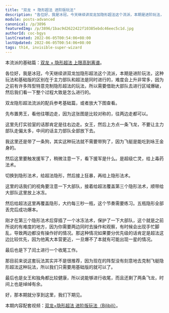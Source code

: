 ```yaml
---
title: "双龙 + 隐形超法 进阶版玩法"
description: "各位好，我是冰冠，今天继续讲双龙加隐形超法这个流派，本期是进阶玩法，这种玩法和基础版的区别在于主力部队和超法是同时进行的，难度会上升非常多，因为之前有许多阵型特意克制隐形超法的玩法，所以需要借助大部队去进行区域爆破，然后我们看一下整个过程大致是怎么进行的。"
module: posts-advanced
canonical: /p/3896
featuredImg: /p/3896/1bac9d2622422f10385ebdc46eec5c1d.jpg
authorId: coc-bgys
lastCreated: 2022-06-05T00:54:06+08:00
lastUpdated: 2022-06-05T00:54:06+08:00
tags: th14, invisible-super-wizard
---
```


本流派的基础篇：[双龙 + 隐形超法 上限高到离谱](/p/3877)。

各位好，我是冰冠，今天继续讲双龙加隐形超法这个流派，本期是进阶玩法，这种玩法和基础版的区别在于主力部队和超法是同时进行的，难度会上升非常多，因为之前有许多阵型特意克制隐形超法的玩法，所以需要借助大部队去进行区域爆破，然后我们看一下整个过程大致是怎么进行的。

双龙隐形超法流派的配兵参考基础篇，或者放大下图查看。

<Pic src="/p/3896/0727a5e058c97fb4093d0fa5cb12126c.jpg" width="1096" height="707" caption="今天要打的阵型" alt="配兵：7 气球，8 龙，3 龙骑，1 狗，飞艇，1 狂暴，3 冰冻，5 隐形，1 毒药。援兵超法、狂暴、冰冻。" />

先布置男王，看他往哪边走，因为这张图是比较对称的，往两边走都可以。

<Pic src="/p/3896/fba930c0784cb0b7b13e335a08c8605f.jpg" width="825" height="562" caption="下蛮王，观察他往哪边走" alt="" />

这里先打实验室的话那肯定是往右边走。女王，然后上方点一条飞龙，不要让主力部队走偏太多，中间的话主力部队全部放下去。

<Pic src="/p/3896/ee5f33da594466c0cddd7a58ea0e0b45.jpg" width="689" height="482" caption="女王跟上男王清理" alt="" />
<Pic src="/p/3896/da2fb6153506d66a8384d4b95496b3a3.jpg" width="823" height="570" caption="上方点飞龙，中间下主力" alt="" />

我这里还是带了一条狗，其实这种玩法就不需要带狗了，因为飞艇是能吃到咏王金身的。

<Pic src="/p/3896/6fcbd5b2df4b76ff09c70bdcb3d964de.jpg" width="843" height="572" caption="咏王开大覆盖飞艇和大部队" alt="" />

然后这里要触发援军了，稍微注意一下，看下援军是什么。是超级亡灵，给上毒药法术。

<Pic src="/p/3896/9c38f0663f2887807ad8d4410de34d15.jpg" width="844" height="578" caption="援军是超级亡灵，给上毒药" alt="" />

切换到隐形法术，给超法隐形，然后接上狂暴，再给上隐形法术。

<Pic src="/p/3896/1bac9d2622422f10385ebdc46eec5c1d.jpg" width="794" height="510" caption="超法到达大本营附近，给上隐形和狂暴" alt="" />

这里的话我们的视角要注意一下大部队，接着给超法覆盖第三个隐形法术，顺带给大部队这里放上冰冻。

<Pic src="/p/3896/585321d9028aecd8d783c8fea891b76c.jpg" width="1114" height="577" caption="同时观察大部队和超法，这里需要双线操作" alt="" />

然后给超法这里再覆盖隐形，大约每三秒一瓶，这个节奏需要练习。五瓶隐形全部丢完后成功爆本。

刚才在第三个隐形法术后穿插了一个冰冻法术，保护了一下大部队，这个就是之前所说的有难度的地方，因为你需要两边同时去操作和观察，有时候会出现手忙脚乱，导致两边都没有操作好的情况。那这种情况如果要分优先级的话肯定是超法这边比较优先，因为他离大本营更近，一旦爆不了本就有可能出现一星的情况。

<Pic src="/p/3896/eaaf0d69a576e1fbe4f1d06743622b7b.jpg" width="981" height="594" caption="爆本成功" alt="" />

最后也是下了闰土进行一个收尾工作。

<Pic src="/p/3896/9de1909d8da93f43be91f84e19227fcc.jpg" width="810" height="557" caption="闰土收尾" alt="" />

那目前来说这套玩法其实并不是很推荐，因为现在的阵型没有刻意地去克制飞艇隐形超法这种玩法，所以我们只需要用基础版的就可以了。

最后也是女王和独角都比较健康，所以说能够进行收尾，而且还剩了两条飞龙，时间上也是绰绰有余。

<Pic src="/p/3896/7a623ffaa59e147372051c266d8c19b7.jpg" width="760" height="532" caption="坐等三星" alt="" />

好，那本期就分享到这里，我们下期见。

<PostCopyright>

本期内容配套视频：[双龙+隐形超法 进阶版玩法（Bilibili）](https://www.bilibili.com/video/BV1Gr4y1J7pU/)。

</PostCopyright>